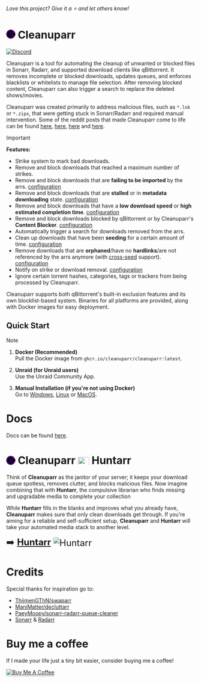 _Love this project? Give it a ⭐️ and let others know!_

# <img width="24px" src="./Logo/256.png" alt="Cleanuparr"></img> Cleanuparr

[![Discord](https://img.shields.io/discord/1306721212587573389?color=7289DA&label=Discord&style=for-the-badge&logo=discord)](https://discord.gg/SCtMCgtsc4)

Cleanuparr is a tool for automating the cleanup of unwanted or blocked files in Sonarr, Radarr, and supported download clients like qBittorrent. It removes incomplete or blocked downloads, updates queues, and enforces blacklists or whitelists to manage file selection. After removing blocked content, Cleanuparr can also trigger a search to replace the deleted shows/movies.

Cleanuparr was created primarily to address malicious files, such as `*.lnk` or `*.zipx`, that were getting stuck in Sonarr/Radarr and required manual intervention. Some of the reddit posts that made Cleanuparr come to life can be found [here](https://www.reddit.com/r/sonarr/comments/1gqnx16/psa_sonarr_downloaded_a_virus/), [here](https://www.reddit.com/r/sonarr/comments/1gqwklr/sonar_downloaded_a_mkv_file_which_looked_like_a/), [here](https://www.reddit.com/r/sonarr/comments/1gpw2wa/downloaded_waiting_to_import/) and [here](https://www.reddit.com/r/sonarr/comments/1gpi344/downloads_not_importing_no_files_found/).

> [!IMPORTANT]
> **Features:**
> - Strike system to mark bad downloads.
> - Remove and block downloads that reached a maximum number of strikes.
> - Remove and block downloads that are **failing to be imported** by the arrs. [configuration](https://cleanuparr.github.io/cleanuparr/docs/configuration/queue-cleaner/import-failed)
> - Remove and block downloads that are **stalled** or in **metadata downloading** state. [configuration](https://cleanuparr.github.io/cleanuparr/docs/configuration/queue-cleaner/stalled)
> - Remove and block downloads that have a **low download speed** or **high estimated completion time**. [configuration](https://cleanuparr.github.io/cleanuparr/docs/configuration/queue-cleaner/slow)
> - Remove and block downloads blocked by qBittorrent or by Cleanuparr's **Content Blocker**. [configuration](https://cleanuparr.github.io/cleanuparr/docs/configuration/content-blocker/general)
> - Automatically trigger a search for downloads removed from the arrs.
> - Clean up downloads that have been **seeding** for a certain amount of time. [configuration](https://cleanuparr.github.io/cleanuparr/docs/configuration/download-cleaner/seeding)
> - Remove downloads that are **orphaned**/have no **hardlinks**/are not referenced by the arrs anymore (with [cross-seed](https://www.cross-seed.org/) support). [configuration](https://cleanuparr.github.io/cleanuparr/docs/configuration/download-cleaner/hardlinks)
> - Notify on strike or download removal. [configuration](https://cleanuparr.github.io/cleanuparr/docs/category/notifications)
> - Ignore certain torrent hashes, categories, tags or trackers from being processed by Cleanuparr.

Cleanuparr supports both qBittorrent's built-in exclusion features and its own blocklist-based system. Binaries for all platforms are provided, along with Docker images for easy deployment.

## Quick Start

> [!NOTE]
>
> 1. **Docker (Recommended)**  
> Pull the Docker image from `ghcr.io/cleanuparr/cleanuparr:latest`.
>
> 2. **Unraid (for Unraid users)**  
> Use the Unraid Community App.
>
> 3. **Manual Installation (if you're not using Docker)**  
> Go to [Windows](#windows), [Linux](#linux) or [MacOS](#macos).

# Docs

Docs can be found [here](https://Cleanuparr.github.io/Cleanuparr/).

# <img style="vertical-align: middle;" width="24px" src="./Logo/256.png" alt="Cleanuparr"> <span style="vertical-align: middle;">Cleanuparr</span> <img src="https://raw.githubusercontent.com/FortAwesome/Font-Awesome/6.x/svgs/solid/x.svg" height="24px" width="30px" style="vertical-align: middle;"> <span style="vertical-align: middle;">Huntarr</span> <img style="vertical-align: middle;" width="24px" src="https://github.com/plexguide/Huntarr.io/blob/main/frontend/static/logo/512.png?raw=true" alt Huntarr></img>

Think of **Cleanuparr** as the janitor of your server; it keeps your download queue spotless, removes clutter, and blocks malicious files. Now imagine combining that with **Huntarr**, the compulsive librarian who finds missing and upgradable media to complete your collection

While **Huntarr** fills in the blanks and improves what you already have, **Cleanuparr** makes sure that only clean downloads get through. If you're aiming for a reliable and self-sufficient setup, **Cleanuparr** and **Huntarr** will take your automated media stack to another level.

<span style="font-size:24px"> ➡️ [**Huntarr**](https://github.com/plexguide/Huntarr.io) <span style="vertical-align: middle">![Huntarr](https://img.shields.io/github/stars/plexguide/Huntarr.io?style=social)</span></span> 

# Credits
Special thanks for inspiration go to:
- [ThijmenGThN/swaparr](https://github.com/ThijmenGThN/swaparr)
- [ManiMatter/decluttarr](https://github.com/ManiMatter/decluttarr)
- [PaeyMoopy/sonarr-radarr-queue-cleaner](https://github.com/PaeyMoopy/sonarr-radarr-queue-cleaner)
- [Sonarr](https://github.com/Sonarr/Sonarr) & [Radarr](https://github.com/Radarr/Radarr)

# Buy me a coffee
If I made your life just a tiny bit easier, consider buying me a coffee!

<a href="https://buymeacoffee.com/flaminel" target="_blank"><img src="https://www.buymeacoffee.com/assets/img/custom_images/orange_img.png" alt="Buy Me A Coffee" style="height: 41px !important;width: 174px !important;box-shadow: 0px 3px 2px 0px rgba(190, 190, 190, 0.5) !important;-webkit-box-shadow: 0px 3px 2px 0px rgba(190, 190, 190, 0.5) !important;" ></a>
